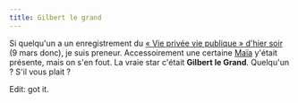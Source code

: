 ```yaml
---
title: Gilbert le grand
---
```


Si quelqu'un a un enregistrement du [« Vie privée vie publique » d'hier
soir](http://vie-privee-vie-publique.france3.fr/archives/8823447-fr.php) (9
mars donc), je suis preneur. Accessoirement une certaine
[Maïa](http://mazaurette.net) y'était présente, mais on s'en fout. La vraie
star c'était **Gilbert le Grand**. Quelqu'un ? S'il vous plait ?

Edit: got it.

